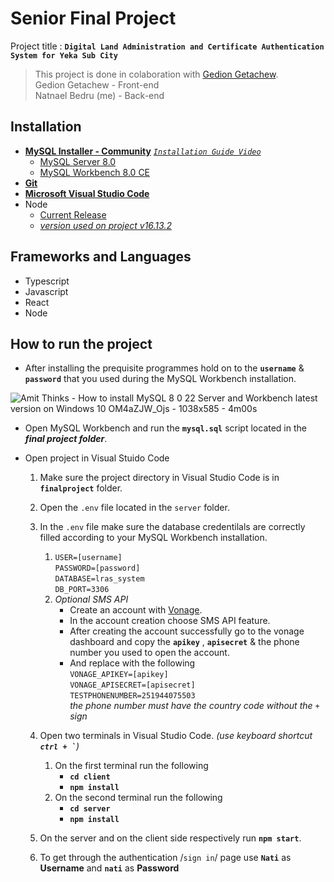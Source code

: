 # Senior Final Project

Project title : **`Digital Land Administration and Certificate Authentication System for Yeka Sub City`**
> This project is done in colaboration with [Gedion Getachew](https://github.com/gedion24).
> <br /> Gedion Getachew - Front-end
> <br /> Natnael Bedru (me) - Back-end

## Installation

- [**MySQL Installer - Community**](https://dev.mysql.com/downloads/installer/) [_`Installation Guide Video`_](https://www.youtube.com/watch?v=OM4aZJW_Ojs)
  - [MySQL Server 8.0](https://dev.mysql.com/downloads/mysql/)
  - [MySQL Workbench 8.0 CE](https://dev.mysql.com/downloads/workbench/)
- [**Git**](https://gitforwindows.org/)
- [**Microsoft Visual Studio Code**](https://code.visualstudio.com/)
- Node
  - [Current Release](https://nodejs.org/en/)
  - [_version used on project v16.13.2_](https://nodejs.org/download/release/v16.13.2/)

## Frameworks and Languages

- Typescript
- Javascript
- React
- Node

## How to run the project

- After installing the prequisite programmes hold on to the **`username`** & **`password`** that you used during the MySQL Workbench installation.
  </br>

![Amit Thinks - How to install MySQL 8 0 22 Server and Workbench latest version on Windows 10  OM4aZJW_Ojs - 1038x585 - 4m00s](https://user-images.githubusercontent.com/116979329/221814384-8ebb99b2-40a4-4dac-a5f3-b658415747fd.png)

- Open MySQL Workbench and run the **`mysql.sql`** script located in the **_final project folder_**.
- Open project in Visual Stuido Code

  1. Make sure the project directory in Visual Studio Code is in **`finalproject`** folder.
  2. Open the `.env` file located in the `server` folder.
  3. In the `.env` file make sure the database credentilals are correctly filled according to your MySQL Workbench installation.

     1. `USER=[username]`<br>
        `PASSWORD=[password]`<br>
        `DATABASE=lras_system`<br>
        `DB_PORT=3306`<br>
     2. _Optional SMS API_ <br>
        - Create an account with [Vonage](https://ui.idp.vonage.com/ui/auth/registration?utm_campaign=referral&attribution_campaign=referral&icid=tryitfree_comm-apis_nexmodashbdfreetrialsignup_btn).
        - In the account creation choose SMS API feature.
        - After creating the account successfully go to the vonage dashboard and copy the **`apikey`** , **`apisecret`** & the phone number you used to open the account.
        - And replace with the following <br>
          `VONAGE_APIKEY=[apikey]` <br>
          `VONAGE_APISECRET=[apisecret]` <br>
          `TESTPHONENUMBER=251944075503` <br> _the phone number must have the country code without the `+` sign_

  4. Open two terminals in Visual Studio Code. _(use keyboard shortcut **<code>ctrl + `</code>**)_
     1. On the first terminal run the following
        - **`cd client`**
        - **`npm install`**
     2. On the second terminal run the following
        - **`cd server`**
        - **`npm install`**
  5. On the server and on the client side respectively run **`npm start`**.
  6. To get through the authentication /`sign in`/ page use **`Nati`** as **Username** and **`nati`** as **Password**
